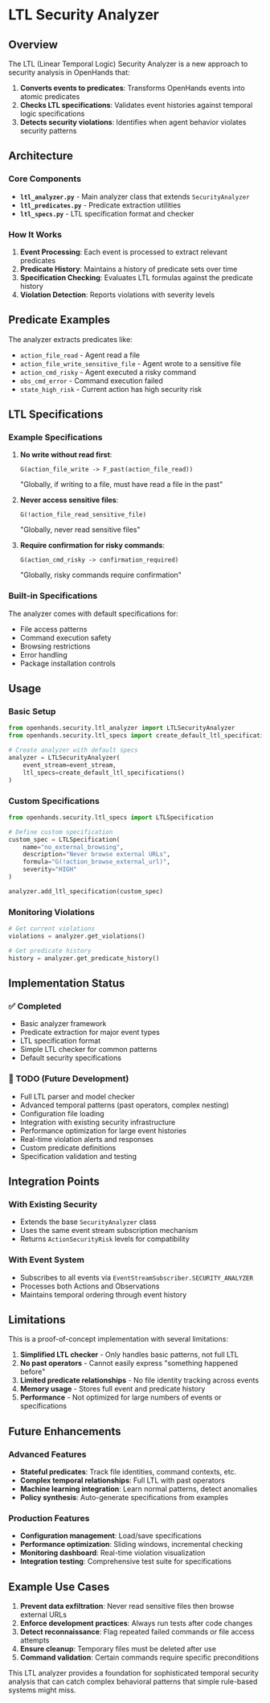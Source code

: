 # LTL Security Analyzer

## Overview

The LTL (Linear Temporal Logic) Security Analyzer is a new approach to security analysis in OpenHands that:

1. **Converts events to predicates**: Transforms OpenHands events into atomic predicates
2. **Checks LTL specifications**: Validates event histories against temporal logic specifications  
3. **Detects security violations**: Identifies when agent behavior violates security patterns

## Architecture

### Core Components

- **`ltl_analyzer.py`** - Main analyzer class that extends `SecurityAnalyzer`
- **`ltl_predicates.py`** - Predicate extraction utilities
- **`ltl_specs.py`** - LTL specification format and checker

### How It Works

1. **Event Processing**: Each event is processed to extract relevant predicates
2. **Predicate History**: Maintains a history of predicate sets over time
3. **Specification Checking**: Evaluates LTL formulas against the predicate history
4. **Violation Detection**: Reports violations with severity levels

## Predicate Examples

The analyzer extracts predicates like:

- `action_file_read` - Agent read a file
- `action_file_write_sensitive_file` - Agent wrote to a sensitive file
- `action_cmd_risky` - Agent executed a risky command
- `obs_cmd_error` - Command execution failed
- `state_high_risk` - Current action has high security risk

## LTL Specifications

### Example Specifications

1. **No write without read first**:
   ```
   G(action_file_write -> F_past(action_file_read))
   ```
   "Globally, if writing to a file, must have read a file in the past"

2. **Never access sensitive files**:
   ```
   G(!action_file_read_sensitive_file)
   ```
   "Globally, never read sensitive files"

3. **Require confirmation for risky commands**:
   ```
   G(action_cmd_risky -> confirmation_required)
   ```
   "Globally, risky commands require confirmation"

### Built-in Specifications

The analyzer comes with default specifications for:
- File access patterns
- Command execution safety
- Browsing restrictions  
- Error handling
- Package installation controls

## Usage

### Basic Setup

```python
from openhands.security.ltl_analyzer import LTLSecurityAnalyzer
from openhands.security.ltl_specs import create_default_ltl_specifications

# Create analyzer with default specs
analyzer = LTLSecurityAnalyzer(
    event_stream=event_stream,
    ltl_specs=create_default_ltl_specifications()
)
```

### Custom Specifications

```python
from openhands.security.ltl_specs import LTLSpecification

# Define custom specification
custom_spec = LTLSpecification(
    name="no_external_browsing",
    description="Never browse external URLs",
    formula="G(!action_browse_external_url)",
    severity="HIGH"
)

analyzer.add_ltl_specification(custom_spec)
```

### Monitoring Violations

```python
# Get current violations
violations = analyzer.get_violations()

# Get predicate history
history = analyzer.get_predicate_history()
```

## Implementation Status

### ✅ Completed
- Basic analyzer framework
- Predicate extraction for major event types
- LTL specification format
- Simple LTL checker for common patterns
- Default security specifications

### 🚧 TODO (Future Development)
- Full LTL parser and model checker
- Advanced temporal patterns (past operators, complex nesting)
- Configuration file loading
- Integration with existing security infrastructure
- Performance optimization for large event histories
- Real-time violation alerts and responses
- Custom predicate definitions
- Specification validation and testing

## Integration Points

### With Existing Security
- Extends the base `SecurityAnalyzer` class
- Uses the same event stream subscription mechanism
- Returns `ActionSecurityRisk` levels for compatibility

### With Event System
- Subscribes to all events via `EventStreamSubscriber.SECURITY_ANALYZER`
- Processes both Actions and Observations
- Maintains temporal ordering through event history

## Limitations

This is a proof-of-concept implementation with several limitations:

1. **Simplified LTL checker** - Only handles basic patterns, not full LTL
2. **No past operators** - Cannot easily express "something happened before"
3. **Limited predicate relationships** - No file identity tracking across events
4. **Memory usage** - Stores full event and predicate history
5. **Performance** - Not optimized for large numbers of events or specifications

## Future Enhancements

### Advanced Features
- **Stateful predicates**: Track file identities, command contexts, etc.
- **Complex temporal relationships**: Full LTL with past operators
- **Machine learning integration**: Learn normal patterns, detect anomalies
- **Policy synthesis**: Auto-generate specifications from examples

### Production Features  
- **Configuration management**: Load/save specifications
- **Performance optimization**: Sliding windows, incremental checking
- **Monitoring dashboard**: Real-time violation visualization
- **Integration testing**: Comprehensive test suite for specifications

## Example Use Cases

1. **Prevent data exfiltration**: Never read sensitive files then browse external URLs
2. **Enforce development practices**: Always run tests after code changes
3. **Detect reconnaissance**: Flag repeated failed commands or file access attempts
4. **Ensure cleanup**: Temporary files must be deleted after use
5. **Command validation**: Certain commands require specific preconditions

This LTL analyzer provides a foundation for sophisticated temporal security analysis that can catch complex behavioral patterns that simple rule-based systems might miss.